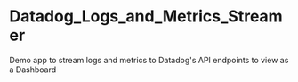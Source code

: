 # Datadog_Logs_and_Metrics_Streamer
Demo app to stream logs and metrics to Datadog's API endpoints to view as a Dashboard
